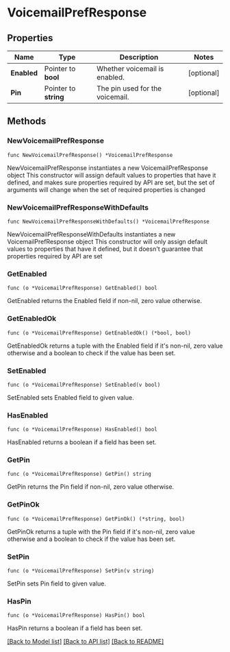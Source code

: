 # VoicemailPrefResponse

## Properties

Name | Type | Description | Notes
------------ | ------------- | ------------- | -------------
**Enabled** | Pointer to **bool** | Whether voicemail is enabled. | [optional] 
**Pin** | Pointer to **string** | The pin used for the voicemail. | [optional] 

## Methods

### NewVoicemailPrefResponse

`func NewVoicemailPrefResponse() *VoicemailPrefResponse`

NewVoicemailPrefResponse instantiates a new VoicemailPrefResponse object
This constructor will assign default values to properties that have it defined,
and makes sure properties required by API are set, but the set of arguments
will change when the set of required properties is changed

### NewVoicemailPrefResponseWithDefaults

`func NewVoicemailPrefResponseWithDefaults() *VoicemailPrefResponse`

NewVoicemailPrefResponseWithDefaults instantiates a new VoicemailPrefResponse object
This constructor will only assign default values to properties that have it defined,
but it doesn't guarantee that properties required by API are set

### GetEnabled

`func (o *VoicemailPrefResponse) GetEnabled() bool`

GetEnabled returns the Enabled field if non-nil, zero value otherwise.

### GetEnabledOk

`func (o *VoicemailPrefResponse) GetEnabledOk() (*bool, bool)`

GetEnabledOk returns a tuple with the Enabled field if it's non-nil, zero value otherwise
and a boolean to check if the value has been set.

### SetEnabled

`func (o *VoicemailPrefResponse) SetEnabled(v bool)`

SetEnabled sets Enabled field to given value.

### HasEnabled

`func (o *VoicemailPrefResponse) HasEnabled() bool`

HasEnabled returns a boolean if a field has been set.

### GetPin

`func (o *VoicemailPrefResponse) GetPin() string`

GetPin returns the Pin field if non-nil, zero value otherwise.

### GetPinOk

`func (o *VoicemailPrefResponse) GetPinOk() (*string, bool)`

GetPinOk returns a tuple with the Pin field if it's non-nil, zero value otherwise
and a boolean to check if the value has been set.

### SetPin

`func (o *VoicemailPrefResponse) SetPin(v string)`

SetPin sets Pin field to given value.

### HasPin

`func (o *VoicemailPrefResponse) HasPin() bool`

HasPin returns a boolean if a field has been set.


[[Back to Model list]](../README.md#documentation-for-models) [[Back to API list]](../README.md#documentation-for-api-endpoints) [[Back to README]](../README.md)


